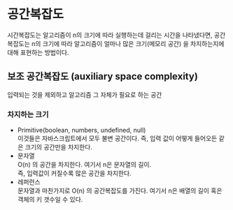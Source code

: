 # 공간복잡도
시간복잡도는 알고리즘이 n의 크기에 따라 실행하는데 걸리는 시간을 나타냈다면, 공간복잡도는 n의 크기에 따라 알고리즘이 얼마나 많은 크기(메모리 공간) 을 차지하는지에 대해 표현하는 방법이다.

## 보조 공간복잡도 (auxiliary space complexity)
입력되는 것을 제외하고 알고리즘 그 자체가 필요로 하는 공간

### 차지하는 크기
- Primitive(boolean, numbers, undefined, null)  
이것들은 자바스크립트에서 모두 불변 공간이다. 즉, 입력 값이 어떻게 들어오든 같은 크기의 공간만을 차지한다.  
- 문자열  
O(n) 의 공간을 차지한다. 여기서 n은 문자열의 길이.  
즉, 입력값이 커질수록 많은 공간을 차지한다.  
- 레퍼런스  
문자열과 마찬가지로 O(n) 의 공간복잡도를 가진다. 여기서 n은 배열의 길이 혹은 객체의 키 갯수일 수 있다.